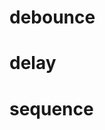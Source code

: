 # debounce

<!-- TODO-START
TODO: Fill short description here.

## Type signature

TODO: Fill type signature down below.

```
any ⇒ any
```

## Examples

TODO: List at least one example down below.

```javascript
debounce(); // ⇒ TODO
```

## Questions

TODO: List questions that may this function answers.
TODO-END -->

# delay

<!-- TODO-START
TODO: Fill short description here.

## Type signature

TODO: Fill type signature down below.

```
any ⇒ any
```

## Examples

TODO: List at least one example down below.

```javascript
delay(); // ⇒ TODO
```

## Questions

TODO: List questions that may this function answers.
TODO-END -->

# sequence

<!-- TODO-START
TODO: Fill short description here.

## Type signature

TODO: Fill type signature down below.

```
any ⇒ any
```

## Examples

TODO: List at least one example down below.

```javascript
sequence(); // ⇒ TODO
```

## Questions

TODO: List questions that may this function answers.
TODO-END -->

